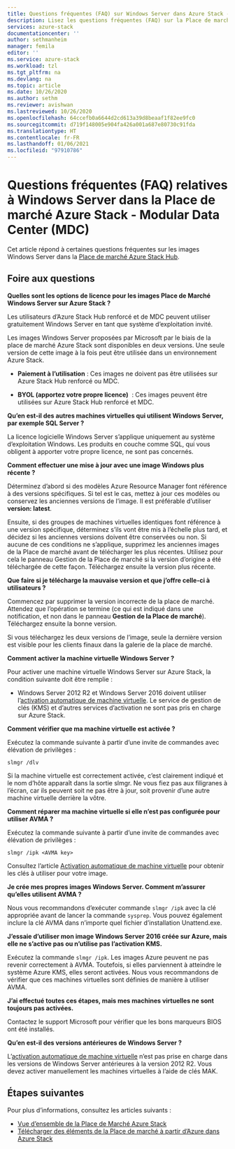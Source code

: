 ```yaml
---
title: Questions fréquentes (FAQ) sur Windows Server dans Azure Stack - MDC | Microsoft Docs
description: Lisez les questions fréquentes (FAQ) sur la Place de marché Azure Stack pour Windows Server lors de l’exploitation d’un Modular Data Center (MDC).
services: azure-stack
documentationcenter: ''
author: sethmanheim
manager: femila
editor: ''
ms.service: azure-stack
ms.workload: tzl
ms.tgt_pltfrm: na
ms.devlang: na
ms.topic: article
ms.date: 10/26/2020
ms.author: sethm
ms.reviewer: avishwan
ms.lastreviewed: 10/26/2020
ms.openlocfilehash: 64ccefb0a6644d2cd613a39d8beaaf1f82ee9fc0
ms.sourcegitcommit: d719f148005e904fa426a001a687e80730c91fda
ms.translationtype: HT
ms.contentlocale: fr-FR
ms.lasthandoff: 01/06/2021
ms.locfileid: "97910786"
---
```

# <a name="windows-server-in-azure-stack-marketplace-faq---modular-data-center-mdc"></a>Questions fréquentes (FAQ) relatives à Windows Server dans la Place de marché Azure Stack - Modular Data Center (MDC)

Cet article répond à certaines questions fréquentes sur les images Windows Server dans la [Place de marché Azure Stack Hub](../../operator/azure-stack-marketplace.md).

## <a name="faqs"></a>Foire aux questions

**Quelles sont les options de licence pour les images Place de Marché Windows Server sur Azure Stack ?**

Les utilisateurs d’Azure Stack Hub renforcé et de MDC peuvent utiliser gratuitement Windows Server en tant que système d’exploitation invité.

Les images Windows Server proposées par Microsoft par le biais de la place de marché Azure Stack sont disponibles en deux versions. Une seule version de cette image à la fois peut être utilisée dans un environnement Azure Stack.

- **Paiement à l’utilisation** : Ces images ne doivent pas être utilisées sur Azure Stack Hub renforcé ou MDC.

- **BYOL (apportez votre propre licence)**  : Ces images peuvent être utilisées sur Azure Stack Hub renforcé et MDC.

**Qu’en est-il des autres machines virtuelles qui utilisent Windows Server, par exemple SQL Server ?**

La licence logicielle Windows Server s’applique uniquement au système d’exploitation Windows. Les produits en couche comme SQL, qui vous obligent à apporter votre propre licence, ne sont pas concernés.

**Comment effectuer une mise à jour avec une image Windows plus récente ?**

Déterminez d’abord si des modèles Azure Resource Manager font référence à des versions spécifiques. Si tel est le cas, mettez à jour ces modèles ou conservez les anciennes versions de l’image. Il est préférable d’utiliser **version: latest**.

Ensuite, si des groupes de machines virtuelles identiques font référence à une version spécifique, déterminez s’ils vont être mis à l’échelle plus tard, et décidez si les anciennes versions doivent être conservées ou non. Si aucune de ces conditions ne s’applique, supprimez les anciennes images de la Place de marché avant de télécharger les plus récentes. Utilisez pour cela le panneau Gestion de la Place de marché si la version d’origine a été téléchargée de cette façon. Téléchargez ensuite la version plus récente.

**Que faire si je télécharge la mauvaise version et que j’offre celle-ci à utilisateurs ?**

Commencez par supprimer la version incorrecte de la place de marché. Attendez que l’opération se termine (ce qui est indiqué dans une notification, et non dans le panneau **Gestion de la Place de marché**). Téléchargez ensuite la bonne version.

Si vous téléchargez les deux versions de l’image, seule la dernière version est visible pour les clients finaux dans la galerie de la place de marché.

**Comment activer la machine virtuelle Windows Server ?**

Pour activer une machine virtuelle Windows Server sur Azure Stack, la condition suivante doit être remplie :

- Windows Server 2012 R2 et Windows Server 2016 doivent utiliser l’[activation automatique de machine virtuelle](/previous-versions/windows/it-pro/windows-server-2012-R2-and-2012/dn303421(v=ws.11)). Le service de gestion de clés (KMS) et d’autres services d’activation ne sont pas pris en charge sur Azure Stack.

**Comment vérifier que ma machine virtuelle est activée ?**

Exécutez la commande suivante à partir d’une invite de commandes avec élévation de privilèges :

```shell
slmgr /dlv
```

Si la machine virtuelle est correctement activée, c’est clairement indiqué et le nom d’hôte apparaît dans la sortie slmgr. Ne vous fiez pas aux filigranes à l’écran, car ils peuvent soit ne pas être à jour, soit provenir d’une autre machine virtuelle derrière la vôtre.

**Comment réparer ma machine virtuelle si elle n’est pas configurée pour utiliser AVMA ?**

Exécutez la commande suivante à partir d’une invite de commandes avec élévation de privilèges :

```shell
slmgr /ipk <AVMA key>
```

Consultez l’article [Activation automatique de machine virtuelle](/previous-versions/windows/it-pro/windows-server-2012-R2-and-2012/dn303421(v=ws.11)) pour obtenir les clés à utiliser pour votre image.

**Je crée mes propres images Windows Server. Comment m’assurer qu’elles utilisent AVMA ?**

Nous vous recommandons d’exécuter commande `slmgr /ipk` avec la clé appropriée avant de lancer la commande `sysprep`. Vous pouvez également inclure la clé AVMA dans n’importe quel fichier d’installation Unattend.exe.

**J’essaie d’utiliser mon image Windows Server 2016 créée sur Azure, mais elle ne s’active pas ou n’utilise pas l’activation KMS.**

Exécutez la commande `slmgr /ipk`. Les images Azure peuvent ne pas revenir correctement à AVMA. Toutefois, si elles parviennent à atteindre le système Azure KMS, elles seront activées. Nous vous recommandons de vérifier que ces machines virtuelles sont définies de manière à utiliser AVMA.

**J’ai effectué toutes ces étapes, mais mes machines virtuelles ne sont toujours pas activées.**

Contactez le support Microsoft pour vérifier que les bons marqueurs BIOS ont été installés.

**Qu’en est-il des versions antérieures de Windows Server ?**

L’[activation automatique de machine virtuelle](/previous-versions/windows/it-pro/windows-server-2012-R2-and-2012/dn303421(v=ws.11)) n’est pas prise en charge dans les versions de Windows Server antérieures à la version 2012 R2. Vous devez activer manuellement les machines virtuelles à l’aide de clés MAK.

## <a name="next-steps"></a>Étapes suivantes

Pour plus d’informations, consultez les articles suivants :

- [Vue d’ensemble de la Place de Marché Azure Stack](../../operator/azure-stack-marketplace.md)
- [Télécharger des éléments de la Place de marché à partir d’Azure dans Azure Stack](azure-stack-download-azure-marketplace-item-tca.md)
